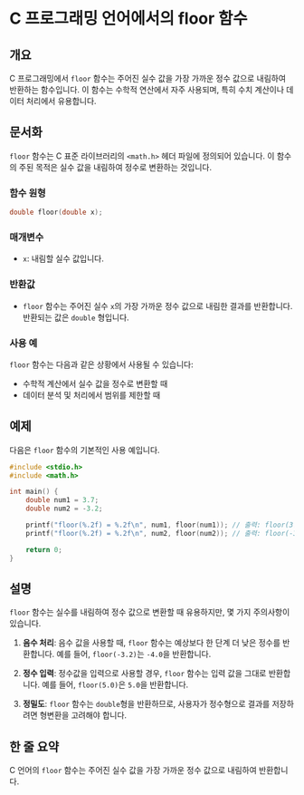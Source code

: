 <!--
Meta Description: # C 프로그래밍 언어에서의 floor 함수 ## 개요 C 프로그래밍에서 `floor` 함수는 주어진 실수 값을 가장 가까운 정수 값으로 내림하여 반환하는 함수입니다. 이 함수는 수학적 연산에서 자주 사용되며, 특히 수치 계산이나 데이터 처리에서 유용합니다. ## 문서...
Meta Keywords: floor, 함수는, double, 반환합니다, 값으로
-->

# C 프로그래밍 언어에서의 floor 함수

## 개요
C 프로그래밍에서 `floor` 함수는 주어진 실수 값을 가장 가까운 정수 값으로 내림하여 반환하는 함수입니다. 이 함수는 수학적 연산에서 자주 사용되며, 특히 수치 계산이나 데이터 처리에서 유용합니다.

## 문서화
`floor` 함수는 C 표준 라이브러리의 `<math.h>` 헤더 파일에 정의되어 있습니다. 이 함수의 주된 목적은 실수 값을 내림하여 정수로 변환하는 것입니다. 

### 함수 원형
```c
double floor(double x);
```

### 매개변수
- `x`: 내림할 실수 값입니다.

### 반환값
- `floor` 함수는 주어진 실수 `x`의 가장 가까운 정수 값으로 내림한 결과를 반환합니다. 반환되는 값은 `double` 형입니다.

### 사용 예
`floor` 함수는 다음과 같은 상황에서 사용될 수 있습니다:
- 수학적 계산에서 실수 값을 정수로 변환할 때
- 데이터 분석 및 처리에서 범위를 제한할 때

## 예제
다음은 `floor` 함수의 기본적인 사용 예입니다.

```c
#include <stdio.h>
#include <math.h>

int main() {
    double num1 = 3.7;
    double num2 = -3.2;

    printf("floor(%.2f) = %.2f\n", num1, floor(num1)); // 출력: floor(3.70) = 3.00
    printf("floor(%.2f) = %.2f\n", num2, floor(num2)); // 출력: floor(-3.20) = -4.00

    return 0;
}
```

## 설명
`floor` 함수는 실수를 내림하여 정수 값으로 변환할 때 유용하지만, 몇 가지 주의사항이 있습니다.

1. **음수 처리**: 음수 값을 사용할 때, `floor` 함수는 예상보다 한 단계 더 낮은 정수를 반환합니다. 예를 들어, `floor(-3.2)`는 `-4.0`을 반환합니다.

2. **정수 입력**: 정수값을 입력으로 사용할 경우, `floor` 함수는 입력 값을 그대로 반환합니다. 예를 들어, `floor(5.0)`은 `5.0`을 반환합니다.

3. **정밀도**: `floor` 함수는 `double`형을 반환하므로, 사용자가 정수형으로 결과를 저장하려면 형변환을 고려해야 합니다.

## 한 줄 요약
C 언어의 `floor` 함수는 주어진 실수 값을 가장 가까운 정수 값으로 내림하여 반환합니다.